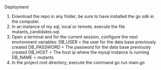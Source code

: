 Deployment 

1. Download the repo in any folder, be sure to have installed the go sdk in the computer. 
2. In an instance of my sql, local or remote, execute the file mutants_candidates.sql. 
3. Open a terminal and for the current session, configure the next environment variables:
   DB_USER = the user for the data base previously created
   DB_PASSWORD = The password for the data base previously created 
   DB_HOST = The host ip where the mysql instance is running
   DB_NAME = mutants
4. In the project root directory, execute the command go run main.go
   